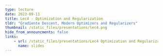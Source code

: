 ```yaml
---
type: lecture
date: 2023-09-11
title: Lec4 - Optimization and Regularization
tldr: "Gradiente Descent, Modern Optimizers and Regularizers"
thumbnail: /static_files/presentations/lec4.png
hide_from_announcments: false
links:
    - url: /static_files/presentations/Lec4 Optimization and Regularization.pdf
      name: slides
---
```


